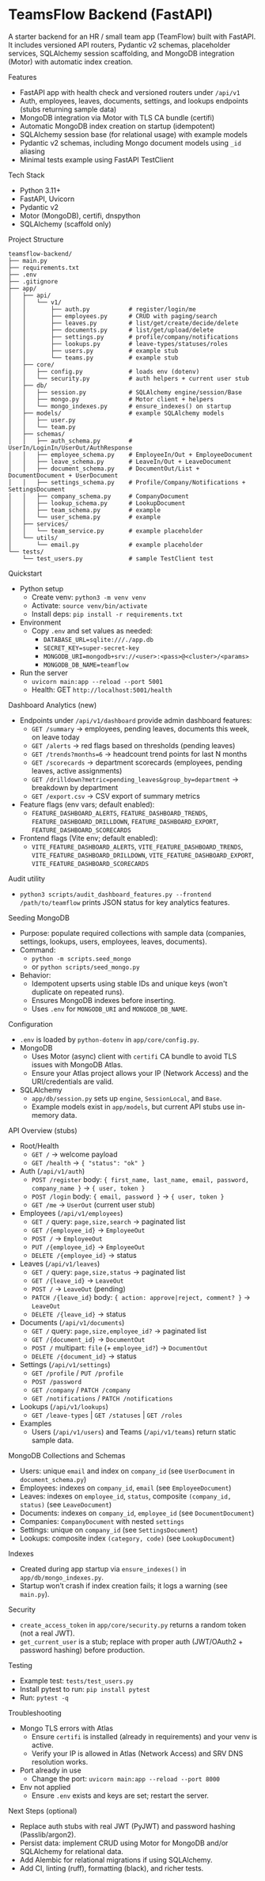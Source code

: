 # TeamsFlow Backend (FastAPI)

A starter backend for an HR / small team app (TeamFlow) built with FastAPI. It includes versioned API routers, Pydantic v2 schemas, placeholder services, SQLAlchemy session scaffolding, and MongoDB integration (Motor) with automatic index creation.

Features
- FastAPI app with health check and versioned routers under `/api/v1`
- Auth, employees, leaves, documents, settings, and lookups endpoints (stubs returning sample data)
- MongoDB integration via Motor with TLS CA bundle (certifi)
- Automatic MongoDB index creation on startup (idempotent)
- SQLAlchemy session base (for relational usage) with example models
- Pydantic v2 schemas, including Mongo document models using `_id` aliasing
- Minimal tests example using FastAPI TestClient

Tech Stack
- Python 3.11+
- FastAPI, Uvicorn
- Pydantic v2
- Motor (MongoDB), certifi, dnspython
- SQLAlchemy (scaffold only)

Project Structure
```
teamsflow-backend/
├── main.py
├── requirements.txt
├── .env
├── .gitignore
├── app/
│   ├── api/
│   │   └── v1/
│   │       ├── auth.py           # register/login/me
│   │       ├── employees.py      # CRUD with paging/search
│   │       ├── leaves.py         # list/get/create/decide/delete
│   │       ├── documents.py      # list/get/upload/delete
│   │       ├── settings.py       # profile/company/notifications
│   │       ├── lookups.py        # leave-types/statuses/roles
│   │       ├── users.py          # example stub
│   │       └── teams.py          # example stub
│   ├── core/
│   │   ├── config.py             # loads env (dotenv)
│   │   └── security.py           # auth helpers + current user stub
│   ├── db/
│   │   ├── session.py            # SQLAlchemy engine/session/Base
│   │   ├── mongo.py              # Motor client + helpers
│   │   └── mongo_indexes.py      # ensure_indexes() on startup
│   ├── models/                   # example SQLAlchemy models
│   │   ├── user.py
│   │   └── team.py
│   ├── schemas/
│   │   ├── auth_schema.py        # UserIn/LoginIn/UserOut/AuthResponse
│   │   ├── employee_schema.py    # EmployeeIn/Out + EmployeeDocument
│   │   ├── leave_schema.py       # LeaveIn/Out + LeaveDocument
│   │   ├── document_schema.py    # DocumentOut/List + DocumentDocument + UserDocument
│   │   ├── settings_schema.py    # Profile/Company/Notifications + SettingsDocument
│   │   ├── company_schema.py     # CompanyDocument
│   │   ├── lookup_schema.py      # LookupDocument
│   │   ├── team_schema.py        # example
│   │   └── user_schema.py        # example
│   ├── services/
│   │   └── team_service.py       # example placeholder
│   └── utils/
│       └── email.py              # example placeholder
└── tests/
    └── test_users.py             # sample TestClient test
```

Quickstart
- Python setup
  - Create venv: `python3 -m venv venv`
  - Activate: `source venv/bin/activate`
  - Install deps: `pip install -r requirements.txt`
- Environment
  - Copy `.env` and set values as needed:
    - `DATABASE_URL=sqlite:///./app.db`
    - `SECRET_KEY=super-secret-key`
    - `MONGODB_URI=mongodb+srv://<user>:<pass>@<cluster>/<params>`
    - `MONGODB_DB_NAME=teamflow`
- Run the server
  - `uvicorn main:app --reload --port 5001`
  - Health: GET `http://localhost:5001/health`

Dashboard Analytics (new)
- Endpoints under `/api/v1/dashboard` provide admin dashboard features:
  - `GET /summary` → employees, pending leaves, documents this week, on leave today
  - `GET /alerts` → red flags based on thresholds (pending leaves)
  - `GET /trends?months=6` → headcount trend points for last N months
  - `GET /scorecards` → department scorecards (employees, pending leaves, active assignments)
  - `GET /drilldown?metric=pending_leaves&group_by=department` → breakdown by department
  - `GET /export.csv` → CSV export of summary metrics
- Feature flags (env vars; default enabled):
  - `FEATURE_DASHBOARD_ALERTS`, `FEATURE_DASHBOARD_TRENDS`, `FEATURE_DASHBOARD_DRILLDOWN`, `FEATURE_DASHBOARD_EXPORT`, `FEATURE_DASHBOARD_SCORECARDS`
- Frontend flags (Vite env; default enabled):
  - `VITE_FEATURE_DASHBOARD_ALERTS`, `VITE_FEATURE_DASHBOARD_TRENDS`, `VITE_FEATURE_DASHBOARD_DRILLDOWN`, `VITE_FEATURE_DASHBOARD_EXPORT`, `VITE_FEATURE_DASHBOARD_SCORECARDS`

Audit utility
- `python3 scripts/audit_dashboard_features.py --frontend /path/to/teamflow` prints JSON status for key analytics features.

Seeding MongoDB
- Purpose: populate required collections with sample data (companies, settings, lookups, users, employees, leaves, documents).
- Command:
  - `python -m scripts.seed_mongo`
  - or `python scripts/seed_mongo.py`
- Behavior:
  - Idempotent upserts using stable IDs and unique keys (won't duplicate on repeated runs).
  - Ensures MongoDB indexes before inserting.
  - Uses `.env` for `MONGODB_URI` and `MONGODB_DB_NAME`.

Configuration
- `.env` is loaded by `python-dotenv` in `app/core/config.py`.
- MongoDB
  - Uses Motor (async) client with `certifi` CA bundle to avoid TLS issues with MongoDB Atlas.
  - Ensure your Atlas project allows your IP (Network Access) and the URI/credentials are valid.
- SQLAlchemy
  - `app/db/session.py` sets up `engine`, `SessionLocal`, and `Base`.
  - Example models exist in `app/models`, but current API stubs use in-memory data.

API Overview (stubs)
- Root/Health
  - `GET /` → welcome payload
  - `GET /health` → `{ "status": "ok" }`
- Auth (`/api/v1/auth`)
  - `POST /register` body: `{ first_name, last_name, email, password, company_name }` → `{ user, token }`
  - `POST /login` body: `{ email, password }` → `{ user, token }`
  - `GET /me` → `UserOut` (current user stub)
- Employees (`/api/v1/employees`)
  - `GET /` query: `page,size,search` → paginated list
  - `GET /{employee_id}` → `EmployeeOut`
  - `POST /` → `EmployeeOut`
  - `PUT /{employee_id}` → `EmployeeOut`
  - `DELETE /{employee_id}` → status
- Leaves (`/api/v1/leaves`)
  - `GET /` query: `page,size,status` → paginated list
  - `GET /{leave_id}` → `LeaveOut`
  - `POST /` → `LeaveOut` (pending)
  - `PATCH /{leave_id}` body: `{ action: approve|reject, comment? }` → `LeaveOut`
  - `DELETE /{leave_id}` → status
- Documents (`/api/v1/documents`)
  - `GET /` query: `page,size,employee_id?` → paginated list
  - `GET /{document_id}` → `DocumentOut`
  - `POST /` multipart: `file` (+ `employee_id?`) → `DocumentOut`
  - `DELETE /{document_id}` → status
- Settings (`/api/v1/settings`)
  - `GET /profile` / `PUT /profile`
  - `POST /password`
  - `GET /company` / `PATCH /company`
  - `GET /notifications` / `PATCH /notifications`
- Lookups (`/api/v1/lookups`)
  - `GET /leave-types` | `GET /statuses` | `GET /roles`
- Examples
  - Users (`/api/v1/users`) and Teams (`/api/v1/teams`) return static sample data.

MongoDB Collections and Schemas
- Users: unique `email` and index on `company_id` (see `UserDocument` in `document_schema.py`)
- Employees: indexes on `company_id`, `email` (see `EmployeeDocument`)
- Leaves: indexes on `employee_id`, `status`, composite `(company_id, status)` (see `LeaveDocument`)
- Documents: indexes on `company_id`, `employee_id` (see `DocumentDocument`)
- Companies: `CompanyDocument` with nested `settings`
- Settings: unique on `company_id` (see `SettingsDocument`)
- Lookups: composite index `(category, code)` (see `LookupDocument`)

Indexes
- Created during app startup via `ensure_indexes()` in `app/db/mongo_indexes.py`.
- Startup won’t crash if index creation fails; it logs a warning (see `main.py`).

Security
- `create_access_token` in `app/core/security.py` returns a random token (not a real JWT).
- `get_current_user` is a stub; replace with proper auth (JWT/OAuth2 + password hashing) before production.

Testing
- Example test: `tests/test_users.py`
- Install pytest to run: `pip install pytest`
- Run: `pytest -q`

Troubleshooting
- Mongo TLS errors with Atlas
  - Ensure `certifi` is installed (already in requirements) and your venv is active.
  - Verify your IP is allowed in Atlas (Network Access) and SRV DNS resolution works.
- Port already in use
  - Change the port: `uvicorn main:app --reload --port 8000`
- Env not applied
  - Ensure `.env` exists and keys are set; restart the server.

Next Steps (optional)
- Replace auth stubs with real JWT (PyJWT) and password hashing (Passlib/argon2).
- Persist data: implement CRUD using Motor for MongoDB and/or SQLAlchemy for relational data.
- Add Alembic for relational migrations if using SQLAlchemy.
- Add CI, linting (ruff), formatting (black), and richer tests.
